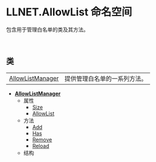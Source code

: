 # LLNET.AllowList 命名空间

包含用于管理白名单的类及其方法。

<br>

## 类

|||
|-|-|
|[AllowListManager](Class/AllowListManager/AllowListManager.md)|提供管理白名单的一系列方法。|

- **[AllowListManager](Class/AllowListManager/AllowListManager.md)**  
    - 属性  
        - [Size](Class/AllowListManager/Properties/Size.md)  
        - [AllowList](Class/AllowListManager/Properties/AllowList.md)  
    - 方法  
        - [Add](Class/AllowListManager/Method/Add.md)  
        - [Has](Class/AllowListManager/Method/Has.md)  
        - [Remove](Class/AllowListManager/Method/Remove.md)  
        - [Reload](Class/AllowListManager/Method/Reload.md)  
  - 结构